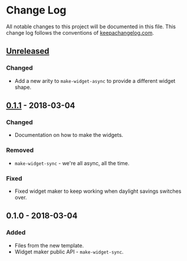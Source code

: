 # Change Log
All notable changes to this project will be documented in this file. This change log follows the conventions of [keepachangelog.com](http://keepachangelog.com/).

## [Unreleased]
### Changed
- Add a new arity to `make-widget-async` to provide a different widget shape.

## [0.1.1] - 2018-03-04
### Changed
- Documentation on how to make the widgets.

### Removed
- `make-widget-sync` - we're all async, all the time.

### Fixed
- Fixed widget maker to keep working when daylight savings switches over.

## 0.1.0 - 2018-03-04
### Added
- Files from the new template.
- Widget maker public API - `make-widget-sync`.

[Unreleased]: https://github.com/your-name/clj-faktory/compare/0.1.1...HEAD
[0.1.1]: https://github.com/your-name/clj-faktory/compare/0.1.0...0.1.1
